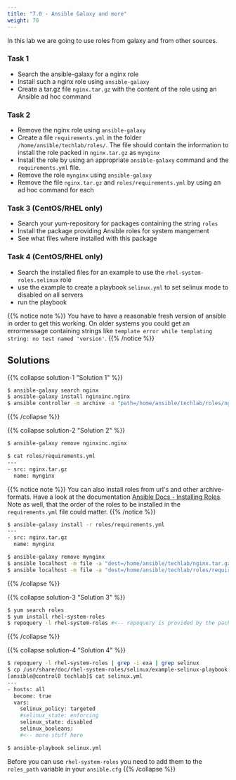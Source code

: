 ```yaml
---
title: "7.0 - Ansible Galaxy and more"
weight: 70
---
```


In this lab we are going to use roles from galaxy and from other sources.

### Task 1
- Search the ansible-galaxy for a nginx role
- Install such a nginx role using `ansible-galaxy`
- Create a tar.gz file `nginx.tar.gz` with the content of the role using an Ansible ad hoc command

### Task 2
- Remove the nginx role using `ansible-galaxy`
- Create a file `requirements.yml` in the folder `/home/ansible/techlab/roles/`. The file should contain the information to install the role packed in `nginx.tar.gz` as `mynginx`
- Install the role by using an appropriate `ansible-galaxy` command and the `requirements.yml` file.
- Remove the role `mynginx` using `ansible-galaxy`
- Remove the file `nginx.tar.gz` and `roles/requirements.yml` by using an ad hoc command for each

### Task 3 (CentOS/RHEL only)
- Search your yum-repository for packages containing the string `roles`
- Install the package providing Ansible roles for system mangement
- See what files where installed with this package

### Task 4 (CentOS/RHEL only)
- Search the installed files for an example to use the `rhel-system-roles.selinux` role
- use the example to create a playbook `selinux.yml` to set selinux mode to disabled on all servers
- run the playbook

{{% notice note %}}
You have to have a reasonable fresh version of ansible in order to get this working. On older systems you could get an errormessage containing strings like `template error while templating string: no test named 'version'`.
{{% /notice %}}

## Solutions
{{% collapse solution-1 "Solution 1" %}}
```bash
$ ansible-galaxy search nginx
$ ansible-galaxy install nginxinc.nginx
$ ansible controller -m archive -a "path=/home/ansible/techlab/roles/nginxinc.nginx dest=/home/ansible/techlab/nginx.tar.gz"
```
{{% /collapse %}}

{{% collapse solution-2 "Solution 2" %}}
```bash
$ ansible-galaxy remove nginxinc.nginx

$ cat roles/requirements.yml
---
- src: nginx.tar.gz
  name: mynginx
```
{{% notice note %}}
You can also install roles from url's and other archive-formats. Have a look at the documentation [Ansible Docs - Installing Roles](https://docs.ansible.com/ansible/latest/galaxy/user_guide.html#installing-roles).
Note as well, that the order of the roles to be installed in the `requirements.yml` file could matter.
{{% /notice %}}

```bash
$ ansible-galaxy install -r roles/requirements.yml
---
- src: nginx.tar.gz
  name: mynginx

$ ansible-galaxy remove mynginx
$ ansible localhost -m file -a "dest=/home/ansible/techlab/nginx.tar.gz state=absent"
$ ansible localhost -m file -a "dest=/home/ansible/techlab/roles/requirements.yml state=absent"
```
{{% /collapse %}}

{{% collapse solution-3 "Solution 3" %}}
```bash
$ yum search roles
$ yum install rhel-system-roles
$ repoquery -l rhel-system-roles #<-- repoquery is provided by the package `yum-utils`
```
{{% /collapse %}}

{{% collapse solution-4 "Solution 4" %}}
```bash
$ repoquery -l rhel-system-roles | grep -i exa | grep selinux
$ cp /usr/share/doc/rhel-system-roles/selinux/example-selinux-playbook.yml  selinux.yml
[ansible@control0 techlab]$ cat selinux.yml
---
- hosts: all
  become: true
  vars:
    selinux_policy: targeted
    #selinux_state: enforcing
    selinux_state: disabled
    selinux_booleans:
    #<-- more stuff here

$ ansible-playbook selinux.yml
```
Before you can use `rhel-system-roles` you need to add them to the `roles_path` variable in your `ansible.cfg`
{{% /collapse %}}
